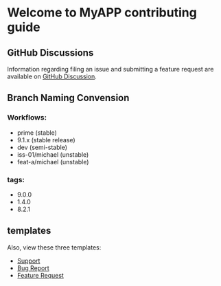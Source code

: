 # Welcome to MyAPP contributing guide

## GitHub Discussions
Information regarding filing an issue and submitting a feature request are
available on [GitHub Discussion](https://github.com/MichaelSodeke/tmp--education-repo/discussions).

## Branch Naming Convension

### Workflows:

- prime (stable)
- 9.1.x (stable release)
- dev (semi-stable)
- iss-01/michael (unstable)
- feat-a/michael (unstable)

### tags:

- 9.0.0
- 1.4.0
- 8.2.1

## templates
Also, view these three templates:

<!--please edit the following links for your repo-->

- [Support](https://github.com/MichaelSodeke/tmp--education-repo/blob/prime/.github/SUPPORT.md)
- [Bug Report](https://github.com/MichaelSodeke/tmp--education-repo/blob/prime/.github/ISSUE_TEMPLATE/bug_report.md)
- [Feature Request](https://github.com/MichaelSodeke/tmp--education-repo/blob/prime/.github/ISSUE_TEMPLATE/feature_request.md)
